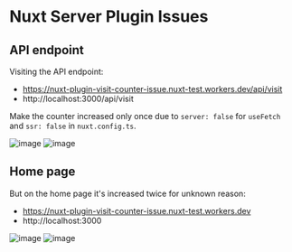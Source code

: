# Nuxt Server Plugin Issues

## API endpoint

Visiting the API endpoint:
- https://nuxt-plugin-visit-counter-issue.nuxt-test.workers.dev/api/visit
- http://localhost:3000/api/visit

Make the counter increased only once due to `server: false` for `useFetch` and `ssr: false` in `nuxt.config.ts`.

![image](https://github.com/user-attachments/assets/16f499cc-5018-49dc-8b79-19fbd4c44481)
![image](https://github.com/user-attachments/assets/10e75945-8684-4e44-b19e-111aeeb4e9ff)

## Home page

But on the home page it's increased twice for unknown reason:
- https://nuxt-plugin-visit-counter-issue.nuxt-test.workers.dev
- http://localhost:3000

![image](https://github.com/user-attachments/assets/55582b77-28d1-47d8-a2c4-732e61f37f3f)
![image](https://github.com/user-attachments/assets/e25b9417-36f6-4d5d-88d1-12b87dd1222e)

